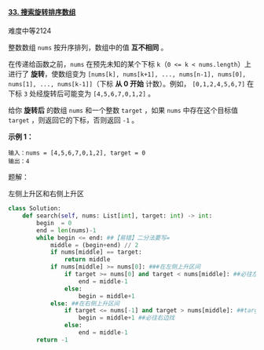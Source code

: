 #### [33. 搜索旋转排序数组](https://leetcode.cn/problems/search-in-rotated-sorted-array/)

难度中等2124

整数数组 `nums` 按升序排列，数组中的值 **互不相同** 。

在传递给函数之前，`nums` 在预先未知的某个下标 `k`（`0 <= k < nums.length`）上进行了 **旋转**，使数组变为 `[nums[k], nums[k+1], ..., nums[n-1], nums[0], nums[1], ..., nums[k-1]]`（下标 **从 0 开始** 计数）。例如， `[0,1,2,4,5,6,7]` 在下标 `3` 处经旋转后可能变为 `[4,5,6,7,0,1,2]` 。

给你 **旋转后** 的数组 `nums` 和一个整数 `target` ，如果 `nums` 中存在这个目标值 `target` ，则返回它的下标，否则返回 `-1` 。

 

**示例 1：**

```
输入：nums = [4,5,6,7,0,1,2], target = 0
输出：4
```



题解：

左侧上升区和右侧上升区

```python
class Solution:
    def search(self, nums: List[int], target: int) -> int:
        begin  = 0
        end = len(nums)-1
        while begin <= end: ##【易错】二分法要写=
            middle = (begin+end) // 2
            if nums[middle] == target:
                return middle
            if nums[middle] >= nums[0]: ###在左侧上升区间
                if target >= nums[0] and target < nums[middle]: ##必往左边查找
                    end = middle-1
                else:
                    begin = middle+1
            else: ##在右侧上升区间
                if target <= nums[-1] and target > nums[middle]: ##target也在右侧上升区，且比middle大
                    begin = middle+1 ##必往右边找
                else:
                    end = middle-1
        return -1
```

